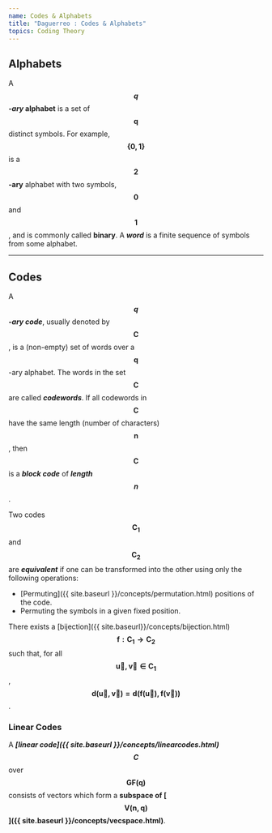 ```yaml
---
name: Codes & Alphabets
title: "Daguerreo : Codes & Alphabets"
topics: Coding Theory
---
```

## Alphabets
A ___$$\pmb {q}$$-ary_ alphabet__ is a set of $$\pmb {q}$$ distinct symbols. For example, $$\pmb {\{0, 1\}}$$ is a __$$\pmb {2}$$-ary__ alphabet with two symbols, $$\pmb {0}$$ and $$\pmb {1}$$, and is commonly called __binary__. A ___word___ is a finite sequence of symbols from some alphabet.

<hr id="post-mid">

## Codes

A ___$$\pmb {q}$$-ary code___, usually denoted by $$\pmb {C}$$, is a (non-empty) set of words over a $$\pmb {q}$$-ary alphabet. The words in the set $$\pmb {C}$$ are called ___codewords___. If all codewords in $$\pmb {C}$$ have the same length (number of characters) $$\pmb {n}$$, then $$\pmb {C}$$ is a ___block code___ of ___length $$\pmb {n}$$___.

Two codes $$\pmb{C_1}$$ and $$\pmb{C_2}$$ are ___equivalent___ if one can be transformed into the other using only the following operations:

* [Permuting]({{ site.baseurl }}/concepts/permutation.html) positions of the code.
* Permuting the symbols in a given fixed position.

There exists a [bijection]({{ site.baseurl}}/concepts/bijection.html) $$\pmb {f: C_1 \to C_2}$$ such that, for all $$\pmb {\vec u, \vec v \in C_1}$$, $$\pmb {d(\vec u, \vec v) = d(f(\vec u), f(\vec v))}$$.

### Linear Codes

A ___[linear code]({{ site.baseurl }}/concepts/linearcodes.html) $$\pmb {C}$$___ over $$\pmb {GF(q)}$$ consists of vectors which form a __subspace of [$$\pmb {V(n, q)}$$]({{ site.baseurl }}/concepts/vecspace.html)__.
